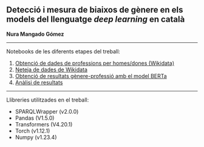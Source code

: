 
## Detecció i mesura de biaixos de gènere en els models del llenguatge *deep learning* en català

**Nura Mangado Gómez**

----

Notebooks de les diferents etapes del treball:

1. [Obtenció de dades de professions per homes/dones (Wikidata)](1-Obtencio_de_dades-SPARQLWrapper-Wikidata.ipynb)
2. [Neteja de dades de Wikidata](2-Neteja_de_dades_professions.ipynb)
3. [Obtenció de resultats gènere-professió amb el model BERTa](3-Obtencio_de_resultats_BERTa.ipynb)
4. [Anàlisi de resultats](4-Analisi_de_resultats_BERTa.ipynb)


----

Llibreries utilitzades en el treball:
* SPARQLWrapper (v2.0.0)
* Pandas (V1.5.0)	
* Transformers (V4.20.1)
* Torch (v1.12.1)
* Numpy (v1.23.4)



